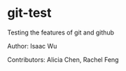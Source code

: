 # git-test

Testing the features of git and github

Author: Isaac Wu

Contributors: Alicia Chen, Rachel Feng
